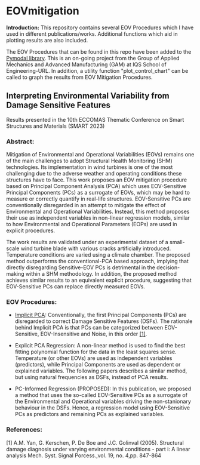 # EOVmitigation

**Introduction:** This repository contains several EOV Procedures which I have used in different publications/works. Additional functions which aid in plotting results are also included.

The EOV Procedures that can be found in this repo have been added to the [Pymodal library](https://github.com/grcarmenaty/pymodal). 
This is an on-going project from the Group of Applied Mechanics and Advanced Manufacturing (GAM) at IQS School of Engineering-URL.
In addition, a utility function "plot_control_chart" can be called to graph the results from EOV Mitigation Procedures.

## Interpreting Environmental Variability from Damage Sensitive Features
Results presented in the 10th ECCOMAS Thematic Conference on Smart Structures and Materials (SMART 2023)

### Abstract:
Mitigation of Environmental and Operational Variabilities (EOVs) remains one of the main challenges to adopt Structural Health Monitoring (SHM) technologies. Its implementation in wind turbines is one of the most challenging due to the adverse weather and operating conditions these structures have to face. This work proposes an EOV mitigation procedure based on Principal Component Analysis (PCA) which uses EOV-Sensitive Principal Components (PCs) as a surrogate of EOVs, which may be hard to measure or correctly quantify in real-life structures. EOV-Sensitive PCs are conventionally disregarded in an attempt to mitigate the effect of Environmental and Operational Variabilities. Instead, this method proposes their use as independent variables in non-linear regression models, similar to how Environmental and Operational Parameters (EOPs) are used in explicit procedures.

The work results are validated under an experimental dataset of a small-scale wind turbine blade with various cracks artificially introduced. Temperature conditions are varied using a climate chamber. The proposed method outperforms the conventional-PCA based approach, implying that directly disregarding Sensitive-EOV PCs is detrimental in the decision-making within a SHM methodology. In addition, the proposed method achieves similar results to an equivalent explicit procedure, suggesting that EOV-Sensitive PCs can replace directly measured EOVs.

### EOV Procedures:
- [Implicit PCA](https://www.sciencedirect.com/science/article/abs/pii/S0888327004001785): Conventionally, the first Principal Components (PCs) are disregarded to correct Damage Sensitive Features (DSFs). The rationale behind Implicit PCA is that PCs can be categorized between EOV-Sensitive, EOV-Insensitive and Noise, in this order [[1]](#1).

- Explicit PCA Regression: A non-linear method is used to find the best fitting polynomial function for the data in the least squares sense. Temperature (or other EOVs) are used as independent variables (predictors), while Principal Components are used as dependent or explained variables. The following papers describes a similar method, but using natural frequencies as DSFs, instead of PCA results.

- PC-Informed Regression (PROPOSED): In this publication, we proposed a method that uses the so-called EOV-Sensitive PCs as a surrogate of the Environmental and Operational variables driving the non-stanionary behaviour in the DSFs. Hence, a regression model using EOV-Sensitive PCs as predictors and remaining PCs as explained variables.

### References:
<a id="1">[1]</a> 
A.M. Yan, G. Kerschen, P. De Boe and J.C. Golinval (2005). 
Structural damage diagnosis under varying environmental conditions - part i: A linear analysis 
Mech. Syst. Signal Porcess.,vol. 19, no. 4,pp. 847-864

